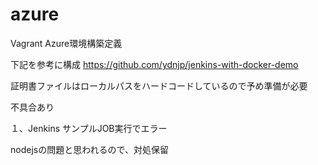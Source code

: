 ﻿azure
=====

Vagrant Azure環境構築定義


下記を参考に構成
https://github.com/ydnjp/jenkins-with-docker-demo

証明書ファイルはローカルパスをハードコードしているので予め準備が必要


不具合あり

１、Jenkins サンプルJOB実行でエラー

nodejsの問題と思われるので、対処保留

